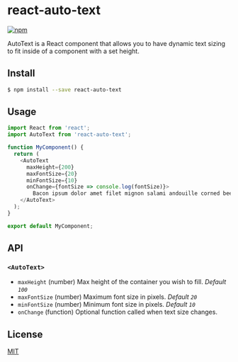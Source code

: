 # react-auto-text

[![npm](https://img.shields.io/npm/v/react-auto-text.svg?style=flat)](https://www.npmjs.com/package/react-auto-text)

AutoText is a React component that allows you to have dynamic text sizing to fit inside of a component with a set height.

## Install

```bash
$ npm install --save react-auto-text
```

## Usage

```js
import React from 'react';
import AutoText from 'react-auto-text';

function MyComponent() {
  return (
    <AutoText
      maxHeight={200}
      maxFontSize={20}
      minFontSize={10}
      onChange={fontSize => console.log(fontSize)}>
        Bacon ipsum dolor amet filet mignon salami andouille corned beef.
    </AutoText>
  );
}

export default MyComponent;
```

## API

### `<AutoText>`

* `maxHeight` (number) Max height of the container you wish to fill. _Default `100`_
* `maxFontSize` (number) Maximum font size in pixels. _Default `20`_
* `minFontSize` (number) Minimum font size in pixels. _Default `10`_
* `onChange` (function) Optional function called when text size changes.

## License

[MIT](/license)